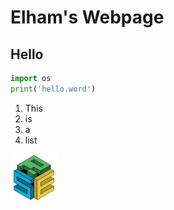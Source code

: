 # Elham's Webpage

## Hello

```python
import os
print('hello.word')
```

1. This
2. is
3. a
4. list


![](https://raw.githubusercontent.com/RSE-Sheffield/RSE-Sheffield.github.io/master/assets/images/logo/rse-logoonly-stroke-small.png)


